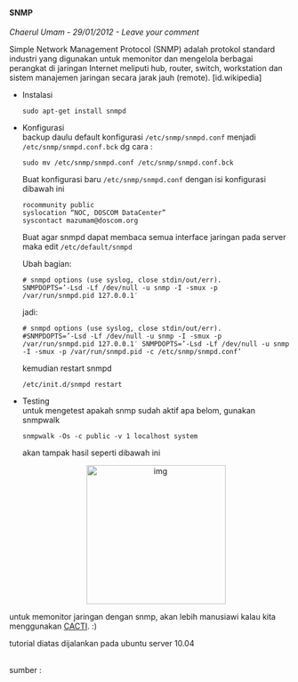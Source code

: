 #### SNMP
_Chaerul Umam - 29/01/2012 - Leave your comment_

Simple Network Management Protocol (SNMP) adalah protokol standard industri yang digunakan untuk memonitor dan mengelola berbagai perangkat di jaringan Internet meliputi hub, router, switch, workstation dan sistem manajemen jaringan secara jarak jauh (remote). [id.wikipedia]

* Instalasi
    ```
    sudo apt-get install snmpd
    ```

* Konfigurasi
    <br>
    backup daulu default konfigurasi `/etc/snmp/snmpd.conf` menjadi `/etc/snmp/snmpd.conf.bck` dg cara :
    ```
    sudo mv /etc/snmp/snmpd.conf /etc/snmp/snmpd.conf.bck
    ```

    Buat konfigurasi baru `/etc/snmp/snmpd.conf` dengan isi konfigurasi dibawah ini
    ```
    rocommunity public
    syslocation “NOC, DOSCOM DataCenter”
    syscontact mazumam@doscom.org
    ```

    Buat agar snmpd dapat membaca semua interface jaringan pada server maka edit `/etc/default/snmpd`

    Ubah bagian:
    ```
    # snmpd options (use syslog, close stdin/out/err).
    SNMPDOPTS=’-Lsd -Lf /dev/null -u snmp -I -smux -p /var/run/snmpd.pid 127.0.0.1′
    ```

    jadi:
    ```
    # snmpd options (use syslog, close stdin/out/err).
    #SNMPDOPTS=’-Lsd -Lf /dev/null -u snmp -I -smux -p /var/run/snmpd.pid 127.0.0.1′ SNMPDOPTS=’-Lsd -Lf /dev/null -u snmp -I -smux -p /var/run/snmpd.pid -c /etc/snmp/snmpd.conf’
    ```

    kemudian restart snmpd
    ```
    /etc/init.d/snmpd restart
    ```

* Testing
    <br>
    untuk mengetest apakah snmp sudah aktif apa belom, gunakan snmpwalk
    ```
    snmpwalk -Os -c public -v 1 localhost system
    ```

    akan tampak hasil seperti dibawah ini
    <p align="center">
        <img src="./posts/2012-01-29-snmp/snmp1.png" height="250px" alt="img">
    </p> 

untuk memonitor jaringan dengan snmp, akan lebih manusiawi kalau kita menggunakan [CACTI](http://www.mazumam.web.id/2012/01/cacti-di-ubuntu-server.html). :)

tutorial diatas dijalankan pada ubuntu server 10.04

<br>
sumber : <http://www.mazumam.web.id/2012/01/snmp.html>
